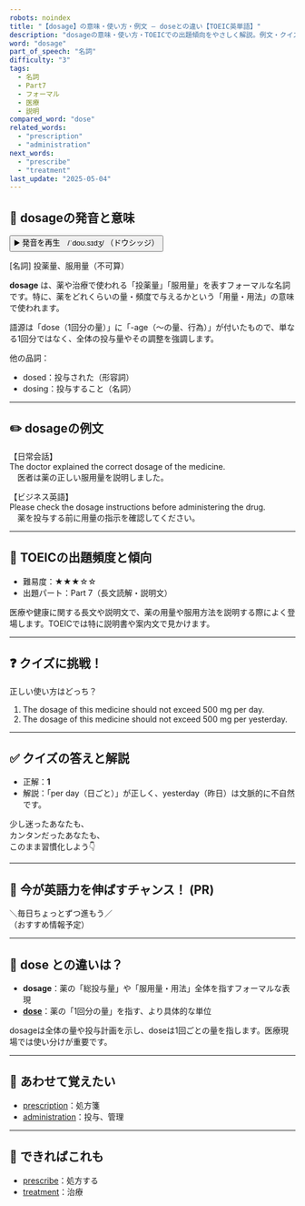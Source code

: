 ```yaml
---
robots: noindex
title: "【dosage】の意味・使い方・例文 ― doseとの違い【TOEIC英単語】"
description: "dosageの意味・使い方・TOEICでの出題傾向をやさしく解説。例文・クイズ付きでdoseとの違いもわかりやすく学べます。"
word: "dosage"
part_of_speech: "名詞"
difficulty: "3"
tags:
  - 名詞
  - Part7
  - フォーマル
  - 医療
  - 説明
compared_word: "dose"
related_words:
  - "prescription"
  - "administration"
next_words:
  - "prescribe"
  - "treatment"
last_update: "2025-05-04"
---
```


## 🔰 dosageの発音と意味

<button class="play-audio" onclick="playTTS('dosage')">
  <span class="play-audio-main">
    ▶️ 発音を再生　/ˈdoʊ.sɪdʒ/
  </span>
  <span class="play-audio-sub">
    （ドウシッジ）
  </span>
</button>

[名詞] 投薬量、服用量（不可算）

**dosage** は、薬や治療で使われる「投薬量」「服用量」を表すフォーマルな名詞です。特に、薬をどれくらいの量・頻度で与えるかという「用量・用法」の意味で使われます。

語源は「dose（1回分の量）」に「-age（～の量、行為）」が付いたもので、単なる1回分ではなく、全体の投与量やその調整を強調します。

他の品詞：  
- dosed：投与された（形容詞）
- dosing：投与すること（名詞）

---

## ✏️ dosageの例文

【日常会話】  
The doctor explained the correct dosage of the medicine.  
　医者は薬の正しい服用量を説明しました。

【ビジネス英語】  
Please check the dosage instructions before administering the drug.  
　薬を投与する前に用量の指示を確認してください。

---

## 🎯 TOEICの出題頻度と傾向

- 難易度：★★★☆☆
- 出題パート：Part 7（長文読解・説明文）

医療や健康に関する長文や説明文で、薬の用量や服用方法を説明する際によく登場します。TOEICでは特に説明書や案内文で見かけます。

---

## ❓ クイズに挑戦！

正しい使い方はどっち？

1. The dosage of this medicine should not exceed 500 mg per day.  
2. The dosage of this medicine should not exceed 500 mg per yesterday.

---

## ✅ クイズの答えと解説

- 正解：**1**
- 解説：「per day（日ごと）」が正しく、yesterday（昨日）は文脈的に不自然です。

少し迷ったあなたも、  
カンタンだったあなたも、  
このまま習慣化しよう👇️

---

## 🚀 今が英語力を伸ばすチャンス！ (PR)

<div class="info-center">
＼毎日ちょっとずつ進もう／<br>  
（おすすめ情報予定）
</div>

---

## 🤔  dose との違いは？

- **dosage**：薬の「総投与量」や「服用量・用法」全体を指すフォーマルな表現
- **[dose](/dose)**：薬の「1回分の量」を指す、より具体的な単位

dosageは全体の量や投与計画を示し、doseは1回ごとの量を指します。医療現場では使い分けが重要です。

---

## 🧩 あわせて覚えたい

- [prescription](/prescription)：処方箋
- [administration](/administration)：投与、管理

---

## 📖 できればこれも

- [prescribe](/prescribe)：処方する
- [treatment](/treatment)：治療

<!-- cvid: aid29_bid11 -->
